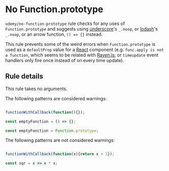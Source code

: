 # No Function.prototype

`udemy/no-function-prototype` rule checks for any uses of `Function.prototype` and suggests using
[underscore](https://github.com/jashkenas/underscore)'s `_.noop`, or [lodash](https://github.com/lodash/lodash)'s 
`_.noop`, or an arrow function, `() => {}` instead. 

This rule prevents some of the weird errors when `Function.prototype`
 is used as a `defaultProp` value for a [React](https://github.com/facebook/react) component (e.g.
`func.apply is not a function`, which seems to be related with [Raven.js](https://github.com/getsentry/raven-js); or 
`timeupdate` event handlers only fire once instead of on every time update).

## Rule details

This rule takes no arguments.

The following patterns are considered warnings:

```js

functionWithCallback(function(){});

const emptyFunction = () => {};

const emptyFunction = Function.prototype;

```

The following patterns are not considered warnings:

```js

functionWithCallback(function(x){return x + 1});

const sqr = x => x * x;
 
```
